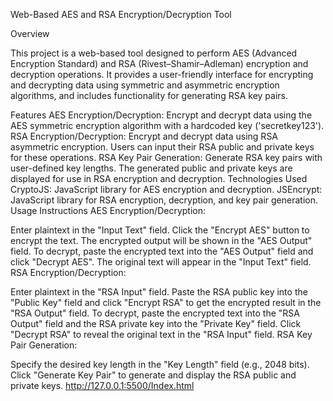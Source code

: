Web-Based AES and RSA Encryption/Decryption Tool

Overview

This project is a web-based tool designed to perform AES (Advanced Encryption Standard) and RSA (Rivest–Shamir–Adleman) encryption and decryption operations. It provides a user-friendly interface for encrypting and decrypting data using symmetric and asymmetric encryption algorithms, and includes functionality for generating RSA key pairs.

Features
AES Encryption/Decryption: Encrypt and decrypt data using the AES symmetric encryption algorithm with a hardcoded key ('secretkey123').
RSA Encryption/Decryption: Encrypt and decrypt data using RSA asymmetric encryption. Users can input their RSA public and private keys for these operations.
RSA Key Pair Generation: Generate RSA key pairs with user-defined key lengths. The generated public and private keys are displayed for use in RSA encryption and decryption.
Technologies Used
CryptoJS: JavaScript library for AES encryption and decryption.
JSEncrypt: JavaScript library for RSA encryption, decryption, and key pair generation.
Usage Instructions
AES Encryption/Decryption:

Enter plaintext in the "Input Text" field.
Click the "Encrypt AES" button to encrypt the text. The encrypted output will be shown in the "AES Output" field.
To decrypt, paste the encrypted text into the "AES Output" field and click "Decrypt AES". The original text will appear in the "Input Text" field.
RSA Encryption/Decryption:

Enter plaintext in the "RSA Input" field.
Paste the RSA public key into the "Public Key" field and click "Encrypt RSA" to get the encrypted result in the "RSA Output" field.
To decrypt, paste the encrypted text into the "RSA Output" field and the RSA private key into the "Private Key" field. Click "Decrypt RSA" to reveal the original text in the "RSA Input" field.
RSA Key Pair Generation:

Specify the desired key length in the "Key Length" field (e.g., 2048 bits).
Click "Generate Key Pair" to generate and display the RSA public and private keys.
http://127.0.0.1:5500/Index.html
